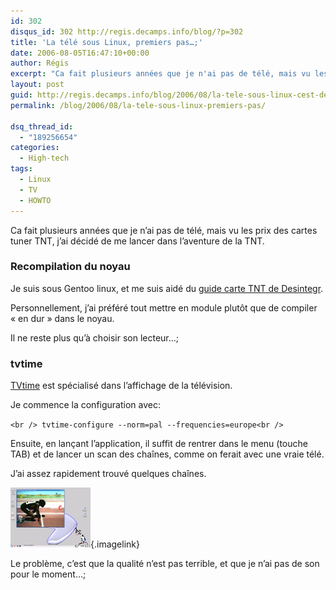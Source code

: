 ```yaml
---
id: 302
disqus_id: 302 http://regis.decamps.info/blog/?p=302
title: 'La télé sous Linux, premiers pas…;'
date: 2006-08-05T16:47:10+00:00
author: Régis
excerpt: "Ca fait plusieurs années que je n'ai pas de télé, mais vu les prix des cartes tuner TNT, j'ai décidé de me lancer dans l'aventure de la TNT. Sous linux, c'est plus fun..."
layout: post
guid: http://regis.decamps.info/blog/2006/08/la-tele-sous-linux-cest-de-la-bombe/
permalink: /blog/2006/08/la-tele-sous-linux-premiers-pas/

dsq_thread_id:
  - "189256654"
categories:
  - High-tech
tags:
  - Linux
  - TV
  - HOWTO
---
```

Ca fait plusieurs années que je n’ai pas de télé, mais vu les prix des cartes tuner TNT, j’ai décidé de me lancer dans l’aventure de la TNT.

###  Recompilation du noyau

Je suis sous Gentoo linux, et me suis aidé du [guide carte TNT de Desintegr](http://desintegr.eu.org/wordpress/2006/01/27/hauppauge-wintv-hvr-1100-et-linux-partie-1/).

Personnellement, j’ai préféré tout mettre en module plutôt que de compiler « en dur » dans le noyau.

Il ne reste plus qu’à choisir son lecteur…;

###  tvtime

[TVtime](http://tvtime.sourceforge.net/) est spécialisé dans l’affichage de la télévision. 

Je commence la configuration avec:
  
`<br />
tvtime-configure --norm=pal --frequencies=europe<br />
` 

Ensuite, en lançant l’application, il suffit de rentrer dans le menu (touche TAB) et de lancer un scan des chaînes, comme on ferait avec une vraie télé.

J’ai assez rapidement trouvé quelques chaînes.
  
[<img id="image303" src="/blog/wp-content/uploads/2006/08/capture6.thumbnail.png" alt="TVtime screenshot" />](/blog/wp-content/uploads/2006/08/capture6.png "TVtime screenshot"){.imagelink}
  
Le problème, c’est que la qualité n’est pas terrible, et que je n’ai pas de son pour le moment…;
